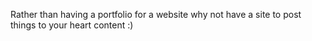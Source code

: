Rather than having a portfolio for a website why not have a site to post things to your heart content :)
